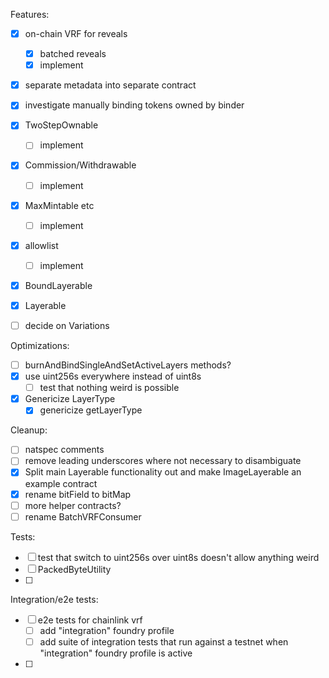 Features:

- [x] on-chain VRF for reveals
  - [x] batched reveals
  - [x] implement
- [x] separate metadata into separate contract
- [x] investigate manually binding tokens owned by binder
- [x] TwoStepOwnable
  - [ ] implement
- [x] Commission/Withdrawable
  - [ ] implement
- [x] MaxMintable etc
  - [ ] implement
- [x] allowlist
  - [ ] implement
- [x] BoundLayerable
- [x] Layerable
- [ ] decide on Variations


Optimizations:
- [ ] burnAndBindSingleAndSetActiveLayers methods?
- [x] use uint256s everywhere instead of uint8s
  - [ ] test that nothing weird is possible
- [x] Genericize LayerType
  - [x] genericize getLayerType

Cleanup:
- [ ] natspec comments
- [ ] remove leading underscores where not necessary to disambiguate
- [x] Split main Layerable functionality out and make ImageLayerable an example contract
- [x] rename bitField to bitMap
- [ ] more helper contracts?
- [ ] rename BatchVRFConsumer

Tests:
- [ ] test that switch to uint256s over uint8s doesn't allow anything weird
- [ ] PackedByteUtility
- [ ] 


Integration/e2e tests:
- [ ] e2e tests for chainlink vrf
  - [ ] add "integration" foundry profile
  - [ ] add suite of integration tests that run against a testnet when "integration" foundry profile is active
- [ ] 